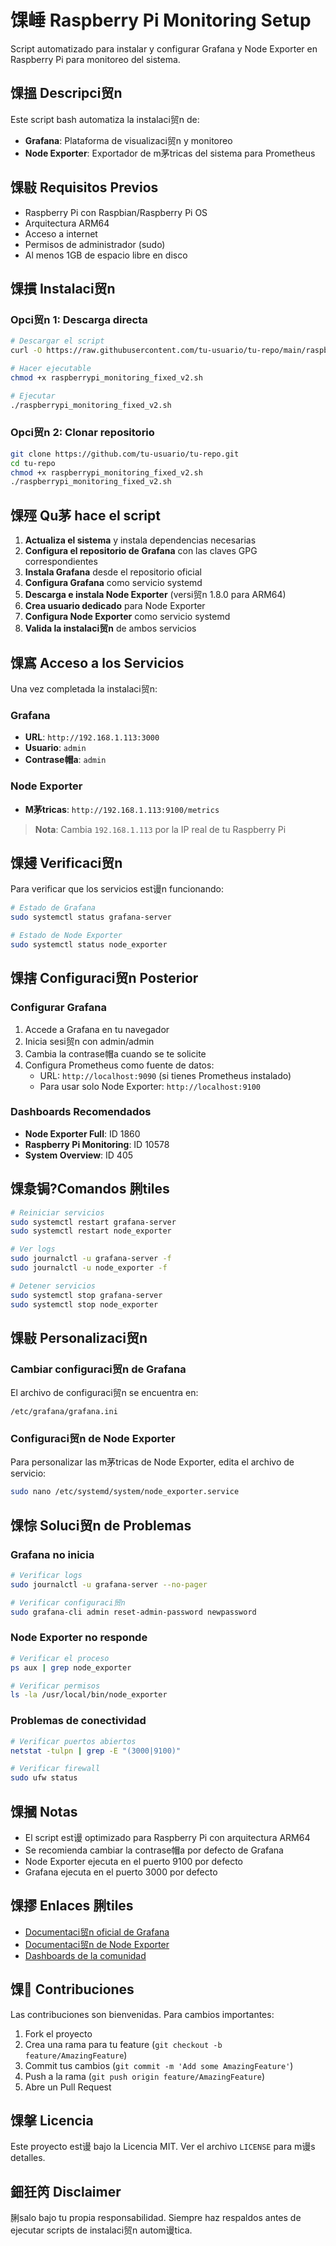 # 馃崜 Raspberry Pi Monitoring Setup

Script automatizado para instalar y configurar Grafana y Node Exporter en Raspberry Pi para monitoreo del sistema.

## 馃搵 Descripci贸n

Este script bash automatiza la instalaci贸n de:
- **Grafana**: Plataforma de visualizaci贸n y monitoreo
- **Node Exporter**: Exportador de m茅tricas del sistema para Prometheus

## 馃敡 Requisitos Previos

- Raspberry Pi con Raspbian/Raspberry Pi OS
- Arquitectura ARM64
- Acceso a internet
- Permisos de administrador (sudo)
- Al menos 1GB de espacio libre en disco

## 馃摜 Instalaci贸n

### Opci贸n 1: Descarga directa
```bash
# Descargar el script
curl -O https://raw.githubusercontent.com/tu-usuario/tu-repo/main/raspberrypi_monitoring_fixed_v2.sh

# Hacer ejecutable
chmod +x raspberrypi_monitoring_fixed_v2.sh

# Ejecutar
./raspberrypi_monitoring_fixed_v2.sh
```

### Opci贸n 2: Clonar repositorio
```bash
git clone https://github.com/tu-usuario/tu-repo.git
cd tu-repo
chmod +x raspberrypi_monitoring_fixed_v2.sh
./raspberrypi_monitoring_fixed_v2.sh
```

## 馃殌 Qu茅 hace el script

1. **Actualiza el sistema** y instala dependencias necesarias
2. **Configura el repositorio de Grafana** con las claves GPG correspondientes
3. **Instala Grafana** desde el repositorio oficial
4. **Configura Grafana** como servicio systemd
5. **Descarga e instala Node Exporter** (versi贸n 1.8.0 para ARM64)
6. **Crea usuario dedicado** para Node Exporter
7. **Configura Node Exporter** como servicio systemd
8. **Valida la instalaci贸n** de ambos servicios

## 馃寪 Acceso a los Servicios

Una vez completada la instalaci贸n:

### Grafana
- **URL**: `http://192.168.1.113:3000`
- **Usuario**: `admin`
- **Contrase帽a**: `admin`

### Node Exporter
- **M茅tricas**: `http://192.168.1.113:9100/metrics`

> **Nota**: Cambia `192.168.1.113` por la IP real de tu Raspberry Pi

## 馃攳 Verificaci贸n

Para verificar que los servicios est谩n funcionando:

```bash
# Estado de Grafana
sudo systemctl status grafana-server

# Estado de Node Exporter
sudo systemctl status node_exporter
```

## 馃搳 Configuraci贸n Posterior

### Configurar Grafana

1. Accede a Grafana en tu navegador
2. Inicia sesi贸n con admin/admin
3. Cambia la contrase帽a cuando se te solicite
4. Configura Prometheus como fuente de datos:
   - URL: `http://localhost:9090` (si tienes Prometheus instalado)
   - Para usar solo Node Exporter: `http://localhost:9100`

### Dashboards Recomendados

- **Node Exporter Full**: ID 1860
- **Raspberry Pi Monitoring**: ID 10578
- **System Overview**: ID 405

## 馃洜锔?Comandos 脷tiles

```bash
# Reiniciar servicios
sudo systemctl restart grafana-server
sudo systemctl restart node_exporter

# Ver logs
sudo journalctl -u grafana-server -f
sudo journalctl -u node_exporter -f

# Detener servicios
sudo systemctl stop grafana-server
sudo systemctl stop node_exporter
```

## 馃敡 Personalizaci贸n

### Cambiar configuraci贸n de Grafana

El archivo de configuraci贸n se encuentra en:
```
/etc/grafana/grafana.ini
```

### Configuraci贸n de Node Exporter

Para personalizar las m茅tricas de Node Exporter, edita el archivo de servicio:
```bash
sudo nano /etc/systemd/system/node_exporter.service
```

## 馃悰 Soluci贸n de Problemas

### Grafana no inicia
```bash
# Verificar logs
sudo journalctl -u grafana-server --no-pager

# Verificar configuraci贸n
sudo grafana-cli admin reset-admin-password newpassword
```

### Node Exporter no responde
```bash
# Verificar el proceso
ps aux | grep node_exporter

# Verificar permisos
ls -la /usr/local/bin/node_exporter
```

### Problemas de conectividad
```bash
# Verificar puertos abiertos
netstat -tulpn | grep -E "(3000|9100)"

# Verificar firewall
sudo ufw status
```

## 馃摑 Notas

- El script est谩 optimizado para Raspberry Pi con arquitectura ARM64
- Se recomienda cambiar la contrase帽a por defecto de Grafana
- Node Exporter ejecuta en el puerto 9100 por defecto
- Grafana ejecuta en el puerto 3000 por defecto

## 馃摎 Enlaces 脷tiles

- [Documentaci贸n oficial de Grafana](https://grafana.com/docs/)
- [Documentaci贸n de Node Exporter](https://github.com/prometheus/node_exporter)
- [Dashboards de la comunidad](https://grafana.com/grafana/dashboards/)

## 馃 Contribuciones

Las contribuciones son bienvenidas. Para cambios importantes:

1. Fork el proyecto
2. Crea una rama para tu feature (`git checkout -b feature/AmazingFeature`)
3. Commit tus cambios (`git commit -m 'Add some AmazingFeature'`)
4. Push a la rama (`git push origin feature/AmazingFeature`)
5. Abre un Pull Request

## 馃搫 Licencia

Este proyecto est谩 bajo la Licencia MIT. Ver el archivo `LICENSE` para m谩s detalles.

## 鈿狅笍 Disclaimer

脷salo bajo tu propia responsabilidad. Siempre haz respaldos antes de ejecutar scripts de instalaci贸n autom谩tica.
